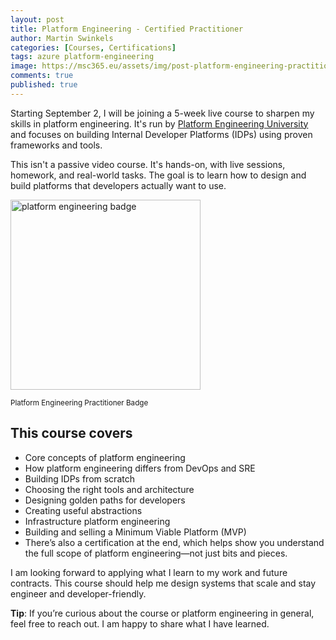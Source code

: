 ```yaml
---
layout: post
title: Platform Engineering - Certified Practitioner
author: Martin Swinkels
categories: [Courses, Certifications]
tags: azure platform-engineering
image: https://msc365.eu/assets/img/post-platform-engineering-practitioner-badge.png
comments: true
published: true
---
```


<!-- markdownlint-disable -->
Starting September 2, I will be joining a 5-week live course to sharpen my skills in platform engineering. It's run by <a href="https://university.platformengineering.org/platform-engineering-certified-practitioner" target="_blanc">Platform Engineering University</a> and focuses on building Internal Developer Platforms (IDPs) using proven frameworks and tools.

This isn't a passive video course. It's hands-on, with live sessions, homework, and real-world tasks. The goal is to learn how to design and build platforms that developers actually want to use.

<a href="https://msc365.eu/assets/img/post-platform-engineering-practitioner-badge.png" target="_self"><img alt="platform engineering badge" src="https://msc365.eu/assets/img/post-platform-engineering-practitioner-badge.png" width="304"/></a>

<small>Platform Engineering Practitioner Badge</small>

## This course covers

- Core concepts of platform engineering
- How platform engineering differs from DevOps and SRE
- Building IDPs from scratch
- Choosing the right tools and architecture
- Designing golden paths for developers
- Creating useful abstractions
- Infrastructure platform engineering
- Building and selling a Minimum Viable Platform (MVP)
- There’s also a certification at the end, which helps show you understand the full scope of platform engineering—not just bits and pieces.

I am looking forward to applying what I learn to my work and future contracts. This course should help me design systems that scale and stay engineer and developer-friendly.

<div class="tip">
    <p><strong>Tip</strong>: If you’re curious about the course or platform engineering in general, feel free to reach out. I am happy to share what I have learned.</p>
</div>

<!-- markdownlint-enable -->
